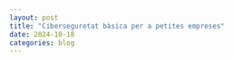 ```yaml
---
layout: post
title: "Ciberseguretat bàsica per a petites empreses"
date: 2024-10-18
categories: blog
---
```

